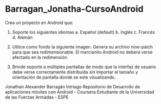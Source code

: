 # Barragan_Jonatha-CursoAndroid

Crea un proyecto en Android que:
1. Soporte los siguientes idiomas
a. Español (default)
b. Inglés
c. Francés
d. Alemán

2. Utilice como fondo la siguiente imagen. Genera su archivo nine-patch para que sea redimensionable. El marcianito Android no deberá verse afectado en la redimensión.

3. Brinde soporte a múltiples pantallas de modo que la interfaz de usuario debe verse correctamente distribuida sin importar el tamaño y orientación de pantalla donde se este visualizando.


Jonathan Alexander Barragán Intriago
Repositorio de Desarrollo de aplicaciones móviles con Android - Coursera
Estudiante de la Universidad de las Fuerzas Armadas - ESPE

